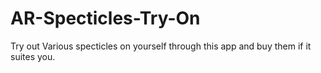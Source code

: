 # AR-Specticles-Try-On
Try out Various specticles  on yourself through this app and buy them if it suites you.
